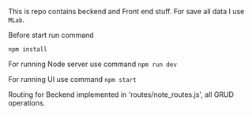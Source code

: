This is repo contains beckend and Front end stuff.
For save all data I use `MLab`. 

Before start run command 

```npm install```

For running Node server
use command `npm run dev`

For running UI use command `npm start`

Routing for Beckend implemented in 'routes/note_routes.js', all GRUD operations.
